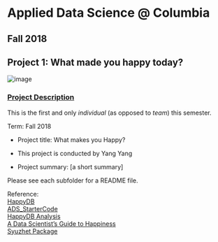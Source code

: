 # Applied Data Science @ Columbia
## Fall 2018
## Project 1: What made you happy today?

![image](figs/title.jpeg)

### [Project Description](doc/)
This is the first and only *individual* (as opposed to *team*) this semester. 

Term: Fall 2018

+ Project title: What makes you Happy?
+ This project is conducted by Yang Yang

+ Project summary: [a short summary] 


Please see each subfolder for a README file.

Reference:  
[HappyDB](https://rit-public.github.io/HappyDB/)  
[ADS_StarterCode](https://github.com/TZstatsADS/ADS_Teaching/tree/master/Projects_StarterCodes/Project1-RNotebook)  
[HappyDB Analysis](https://www.kaggle.com/powderist/happydb-analysis)  
[A Data Scientist’s Guide to Happiness](https://medium.freecodecamp.org/a-data-scientists-guide-to-happiness-findings-from-the-happy-experiences-of-10-000-humans-fc02b5c8cbc1)  
[Syuzhet Package](https://cran.r-project.org/web/packages/syuzhet/vignettes/syuzhet-vignette.html)